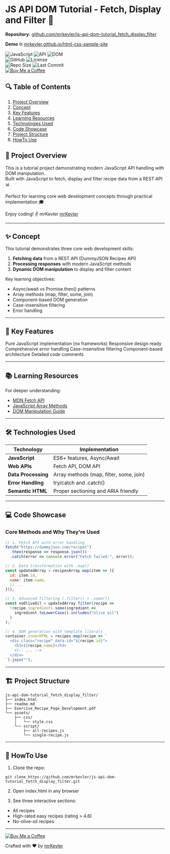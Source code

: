 # JS API DOM Tutorial - Fetch, Display and Filter 🚀

**Repository:** [github.com/mrkevler/js-api-dom-tutorial_fetch_display_filter](https://github.com/mrkevler/js-api-dom-tutorial_fetch_display_filter)

**Demo** 🌐 [mrkevler.github.io/html-css-sample-site](https://mrkevler.github.io/html-css-sample-site/)



![JavaScript](https://img.shields.io/badge/JavaScript-ES6+-F7DF1E?logo=javascript&logoColor=black) ![API](https://img.shields.io/badge/API-REST-FF6C37) ![DOM](https://img.shields.io/badge/DOM-Manipulation-149EF1)  
![GitHub](https://img.shields.io/badge/GitHub-mrkevler-green) ![License](https://img.shields.io/badge/License-MIT-blue)  
![Repo Size](https://img.shields.io/github/repo-size/mrkevler/js-api-dom-tutorial_fetch_display_filter) ![Last Commit](https://img.shields.io/github/last-commit/mrkevler/js-api-dom-tutorial_fetch_display_filter)  
[![Buy Me a Coffee](https://img.shields.io/badge/Support-Buy%20Me%20a%20Coffee-yellow)](https://buymeacoffee.com/mrkevler)


## 🔍 Table of Contents
1. [Project Overview](#-project-overview)
2. [Concept](#-concept)
3. [Key Features](#-key-features)
4. [Learning Resources](#-learning-resources)
5. [Technologies Used](#-technologies-used)
6. [Code Showcase](#-code-showcase)
7. [Project Structure](#-project-structure)
8. [HowTo Use](#-usage)



## 🚀 Project Overview <a name="-project-overview"></a>

This is a tutorial project demonstrating modern JavaScript API handling with DOM manipulation.  
Built with JavaScript to fetch, display and filter recipe data from a REST API 📊

Perfect for learning core web development concepts through practical implementation 🎓  

Enjoy coding! ✌️
mrKevler
[mrKevler](https://github.com/mrkevler)




---

## ✨ Concept <a name="-concept"></a>

This tutorial demonstrates three core web development skills:
1. **Fetching data** from a REST API (DummyJSON Recipes API)
2. **Processing responses** with modern JavaScript methods
3. **Dynamic DOM manipulation** to display and filter content

Key learning objectives:
- Async/await vs Promise.then() patterns
- Array methods (map, filter, some, join)
- Component-based DOM generation
- Case-insensitive filtering
- Error handling

---

## 🌟 Key Features <a name="-key-features"></a>

Pure JavaScript implementation (no frameworks)
Responsive design ready
Comprehensive error handling
Case-insensitive filtering
Component-based architecture
Detailed code comments

---

## 📚 Learning Resources <a name="-learning-resources"></a>

For deeper understanding:
- [MDN Fetch API](https://developer.mozilla.org/en-US/docs/Web/API/Fetch_API)
- [JavaScript Array Methods](https://javascript.info/array-methods)
- [DOM Manipulation Guide](https://developer.mozilla.org/en-US/docs/Learn/JavaScript/Client-side_web_APIs/Manipulating_documents)

---

## 🛠️ Technologies Used <a name="-technologies-used"></a>

| Technology | Implementation |
|------------|----------------|
| **JavaScript** | ES6+ features, Async/Await |
| **Web APIs** | Fetch API, DOM API |
| **Data Processing** | Array methods (map, filter, some, join) |
| **Error Handling** | try/catch and .catch() |
| **Semantic HTML** | Proper sectioning and ARIA friendly |

---

## 💻 Code Showcase <a name="-code-showcase"></a>

### Core Methods and Why They're Used

```javascript
// 1. Fetch API with error handling
fetch("https://dummyjson.com/recipes")
  .then(response => response.json())
  .catch(error => console.error("Fetch failed:", error));

// 2. Data transformation with .map()
const updatedArray = recipesArray.map(item => ({
  id: item.id,
  name: item.name,
  // ...
}));

// 3. Advanced filtering (.filter() + .some())
const noOliveOil = updatedArray.filter(recipe => 
  !recipe.ingredients.some(ingredient =>
    ingredient.toLowerCase().includes("olive oil")
  )
);

// 4. DOM generation with template literals
container.innerHTML = recipes.map(recipe => `
  <div class="recipe" data-id="${recipe.id}">
    <h3>${recipe.name}</h3>
    <!-- ... -->
  </div>
`).join("");
```
---

## 🏗️ Project Structure <a name="-project-structure"></a>

```Project structure
js-api-dom-tutorial_fetch_display_filter/
├── index.html
├── readme.md
├── Exercise_Recipe_Page_Development.pdf
└── assets/
    ├── css/
    │   └── style.css
    └── script/
        ├── all-recipes.js
        └── single-recipe.js
```
---

## 🚀 HowTo Use <a name="-usage"></a>

1. Clone the repo:

```
git clone https://github.com/mrkevler/js-api-dom-tutorial_fetch_display_filter.git
```
2. Open index.html in any browser

3. See three interactive sections:
 - All recipes
 - High-rated easy recipes (rating > 4.6)
 - No-olive-oil recipes



---

[![Buy Me a Coffee](https://img.shields.io/badge/Buy%20Me%20a%20Coffee-FF8000?style=for-the-badge&logo=buymeacoffee&logoColor=white)](https://www.buymeacoffee.com/mrkevler)

Crafted with ♥ by [mrKevler](https://github.com/mrkevler)
